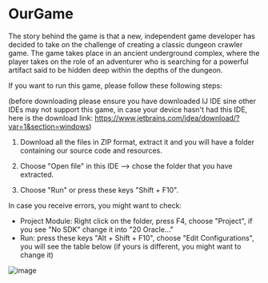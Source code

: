 # OurGame
The story behind the game is that a new, independent game developer has decided to take on the challenge of creating a classic dungeon crawler game. The game takes place in an ancient underground complex, where the player takes on the role of an adventurer who is searching for a powerful artifact said to be hidden deep within the depths of the dungeon.

If you want to run this game, please follow these following steps: 

(before downloading please ensure you have downloaded IJ IDE sine other IDEs may not support this game, 
in case your device hasn't had this IDE, here is the download link: https://www.jetbrains.com/idea/download/?var=1&section=windows)

1. Download all the files in ZIP format, extract it and you will have a folder containing our source code and resources.

2. Choose "Open file" in this IDE --> chose the folder that you have extracted.

3. Choose "Run" or press these keys "Shift + F10".

In case you receive errors, you might want to check:
+ Project Module: Right click on the folder, press F4, choose "Project", if you see "No SDK" change it into "20 Oracle..."
+ Run: press these keys "Alt + Shift + F10", choose "Edit Configurations", you will see the table below (if yours is different, you might want to change it)

![image](https://github.com/NAK2021/OurGame/assets/87328801/ffd52d0f-abb2-47f5-9680-60774adcb6cb)


